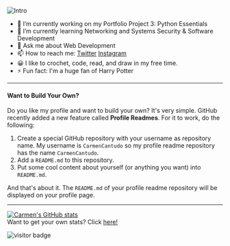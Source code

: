 ![Intro](https://user-images.githubusercontent.com/28003516/178810320-709d08be-29b7-486d-b1a5-89ee999e4144.gif)


- 🔭 I’m currently working on my Portfolio Project 3: Python Essentials
- 🌱 I’m currently learning Networking and Systems Security & Software Development
- 💬 Ask me about Web Development
- 📫 How to reach me: [Twitter](https://twitter.com/CarmenCantudo) [Instagram](https://www.instagram.com/ccarmenccm/)
- 😀 I like to crochet, code, read, and draw in my free time.
- ⚡ Fun fact: I'm a huge fan of Harry Potter

<hr>

#### Want to Build Your Own?
Do you like my profile and want to build your own? It's very simple. GitHub recently added a new feature called <b>Profile Readmes</b>. For it to work, do the following:

<ol>
  <li>Create a special GitHub repository with your username as repository name. My username is <code>CarmenCantudo</code> so my profile readme repository has the name <code>CarmenCantudo</code>.</li>
  <li>Add a <code>README.md</code> to this repository.</li>
  <li>Put some cool content about yourself (or anything you want) into <code>README.md</code>.</li>
</ol>
And that's about it. The <code>README.md</code> of your profile readme repository will be displayed on your profile page.
<hr>

[![Carmen's GitHub stats](https://github-readme-stats.vercel.app/api?username=CarmenCantudo&theme=buefy&show_icons=true)](https://github.com/CarmenCantudo/github-readme-stats)
<br>
Want to get your own stats? Click [here!](https://github.com/anuraghazra/github-readme-stats)

![visitor badge](https://visitor-badge-reloaded.herokuapp.com/badge?page_id=CarmenCantudo.visitor-badge.reloaded&logo=GitHub&color=55acb7&text=VISITORS)
